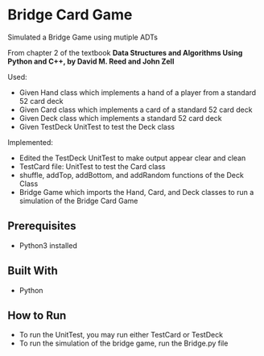 # Bridge Card Game 

</h>Simulated a Bridge Game using mutiple ADTs</h>

From chapter 2 of the textbook **Data Structures and Algorithms Using Python and C++, by David M. Reed and John Zell** 

Used:
* Given Hand class which implements a hand of a player from a standard 52 card deck
* Given Card class which implements a card of a standard 52 card deck
* Given Deck class which implements a standard 52 card deck
* Given TestDeck UnitTest to test the Deck class

Implemented:
* Edited the TestDeck UnitTest to make output appear clear and clean
* TestCard file: UnitTest to test the Card class 
* shuffle, addTop, addBottom, and addRandom functions of the Deck Class
* Bridge Game which imports the Hand, Card, and Deck classes to run a simulation of the Bridge Card Game

 	
## Prerequisites

* Python3 installed

## Built With

* Python

## How to Run
* To run the UnitTest, you may run either TestCard or TestDeck 
* To run the simulation of the bridge game, run the Bridge.py file 
